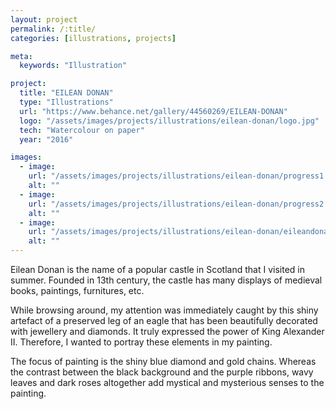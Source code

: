 ```yaml
---
layout: project
permalink: /:title/
categories: [illustrations, projects]

meta:
  keywords: "Illustration"

project:
  title: "EILEAN DONAN"
  type: "Illustrations"
  url: "https://www.behance.net/gallery/44560269/EILEAN-DONAN"
  logo: "/assets/images/projects/illustrations/eilean-donan/logo.jpg"
  tech: "Watercolour on paper"
  year: "2016"

images:
  - image:
    url: "/assets/images/projects/illustrations/eilean-donan/progress1.jpg"
    alt: ""
  - image:
    url: "/assets/images/projects/illustrations/eilean-donan/progress2.jpg"
    alt: ""
  - image:
    url: "/assets/images/projects/illustrations/eilean-donan/eileandonanFinal.jpg"
    alt: ""
---
```


<p>Eilean Donan is the name of a popular castle in Scotland that I visited in summer. Founded in 13th century, the castle has many displays of medieval books, paintings, furnitures, etc.

While browsing around, my attention was immediately caught by this shiny artefact of a preserved leg of an eagle that has been beautifully decorated with jewellery and diamonds. It truly expressed the power of King Alexander II. Therefore, I wanted to portray these elements in my painting.

The focus of painting is the shiny blue diamond and gold chains. Whereas the contrast between the black background and the purple ribbons, wavy leaves and dark roses altogether add mystical and mysterious senses to the painting.</p>
